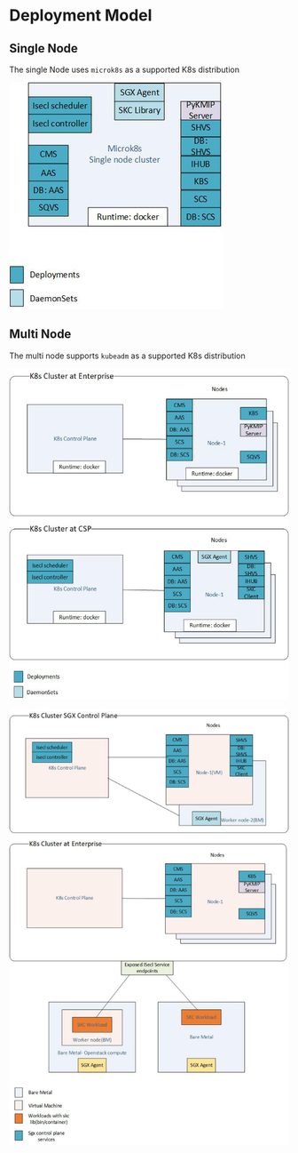 # Deployment Model 

## Single Node

The single Node uses `microk8s` as a supported K8s distribution

![k8s-single-node](./images/k8s-single-node.png)

## Multi Node

The multi node supports `kubeadm` as a supported K8s distribution

![K8s Deployment-sqx](./images/k8s-deployment-sgx.jpg)

![K8s Multi Deployment-sqx](./images/k8s-multi-deployment-sgx.jpg)
